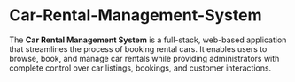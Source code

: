 # Car-Rental-Management-System
The **Car Rental Management System** is a full-stack, web-based application that streamlines the process of booking rental cars. It enables users to browse, book, and manage car rentals while providing administrators with complete control over car listings, bookings, and customer interactions.
